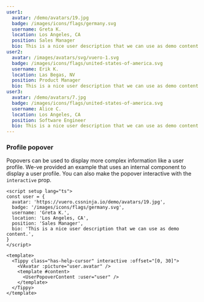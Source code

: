 ```yaml
---
user1:
  avatar: /demo/avatars/19.jpg
  badge: /images/icons/flags/germany.svg
  username: Greta K.
  location: Los Angeles, CA
  position: Sales Manager
  bio: This is a nice user description that we can use as demo content.
user2:
  avatar: /images/avatars/svg/vuero-1.svg
  badge: /images/icons/flags/united-states-of-america.svg
  username: Erik K.
  location: Las Begas, NV
  position: Product Manager
  bio: This is a nice user description that we can use as demo content.
user3:
  avatar: /demo/avatars/7.jpg
  badge: /images/icons/flags/united-states-of-america.svg
  username: Alice C.
  location: Los Angeles, CA
  position: Software Engineer
  bio: This is a nice user description that we can use as demo content.
---
```


### Profile popover

Popovers can be used to display more complex information like a user profile.
We-ve provided an example that uses an internal component to display a user
profile. You can also make the popover interactive with the `interactive`
prop.

<!--code-->

```vue
<script setup lang="ts">
const user = {
  avatar: 'https://vuero.cssninja.io/demo/avatars/19.jpg',
  badge: '/images/icons/flags/germany.svg',
  username: 'Greta K.',
  location: 'Los Angeles, CA',
  position: 'Sales Manager',
  bio: 'This is a nice user description that we can use as demo content.',
}
</script>

<template>
  <Tippy class="has-help-cursor" interactive :offset="[0, 30]">
    <VAvatar :picture="user.avatar" />
    <template #content>
      <UserPopoverContent :user="user" />
    </template>
  </Tippy>
</template>
```

<!--/code-->

<!--example-->

<div>
  <Tippy class="mx-1" interactive :offset="[0, 30]">
    <VAvatar :picture="frontmatter.user1.avatar" />
    <template #content>
      <UserPopoverContent :user="frontmatter.user1" />
    </template>
  </Tippy>

  <Tippy class="mx-1" interactive :offset="[0, 30]">
    <VAvatar :picture="frontmatter.user2.avatar" />
    <template #content>
      <UserPopoverContent :user="frontmatter.user2" />
    </template>
  </Tippy>

  <Tippy class="mx-1" interactive :offset="[0, 30]">
    <VAvatar :picture="frontmatter.user3.avatar" />
    <template #content>
      <UserPopoverContent :user="frontmatter.user3" />
    </template>
  </Tippy>
</div>

<!--/example-->
